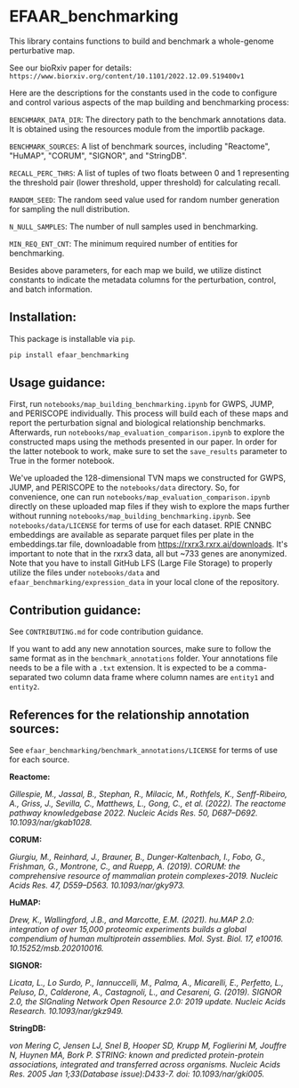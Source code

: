 # EFAAR_benchmarking

This library contains functions to build and benchmark a whole-genome perturbative map.

See our bioRxiv paper for details: `https://www.biorxiv.org/content/10.1101/2022.12.09.519400v1`

Here are the descriptions for the constants used in the code to configure and control various aspects of the map building and benchmarking process:

`BENCHMARK_DATA_DIR`: The directory path to the benchmark annotations data. It is obtained using the resources module from the importlib package.

`BENCHMARK_SOURCES`: A list of benchmark sources, including "Reactome", "HuMAP", "CORUM", "SIGNOR", and "StringDB".

`RECALL_PERC_THRS`: A list of tuples of two floats between 0 and 1 representing the threshold pair (lower threshold, upper threshold) for calculating recall.

`RANDOM_SEED`: The random seed value used for random number generation for sampling the null distribution.

`N_NULL_SAMPLES`: The number of null samples used in benchmarking.

`MIN_REQ_ENT_CNT`: The minimum required number of entities for benchmarking.

Besides above parameters, for each map we build, we utilize distinct constants to indicate the metadata columns for the perturbation, control, and batch information.

## Installation:

This package is installable via `pip`.

```bash
pip install efaar_benchmarking
```

## Usage guidance:

First, run `notebooks/map_building_benchmarking.ipynb` for GWPS, JUMP, and PERISCOPE individually. This process will build each of these maps and report the perturbation signal and biological relationship benchmarks. Afterwards, run `notebooks/map_evaluation_comparison.ipynb` to explore the constructed maps using the methods presented in our paper. In order for the latter notebook to work, make sure to set the `save_results` parameter to True in the former notebook.

We've uploaded the 128-dimensional TVN maps we constructed for GWPS, JUMP, and PERISCOPE to the `notebooks/data` directory. So, for convenience, one can run `notebooks/map_evaluation_comparison.ipynb` directly on these uploaded map files if they wish to explore the maps further without running `notebooks/map_building_benchmarking.ipynb`. See `notebooks/data/LICENSE` for terms of use for each dataset.
RPIE CNNBC embeddings are available as separate parquet files per plate in the embeddings.tar file, downloadable from https://rxrx3.rxrx.ai/downloads. It's important to note that in the rxrx3 data, all but ~733 genes are anonymized.
Note that you have to install GitHub LFS (Large File Storage) to properly utilize the files under `notebooks/data` and `efaar_benchmarking/expression_data` in your local clone of the repository.

## Contribution guidance:

See `CONTRIBUTING.md` for code contribution guidance.

If you want to add any new annotation sources, make sure to follow the same format as in the `benchmark_annotations` folder. Your annotations file needs to be a file with a `.txt` extension. It is expected to be a comma-separated two column data frame where column names are `entity1` and `entity2`.

## References for the relationship annotation sources:

See `efaar_benchmarking/benchmark_annotations/LICENSE` for terms of use for each source.

**Reactome:**

_Gillespie, M., Jassal, B., Stephan, R., Milacic, M., Rothfels, K., Senff-Ribeiro, A., Griss, J., Sevilla, C., Matthews, L., Gong, C., et al. (2022). The reactome pathway knowledgebase 2022. Nucleic Acids Res. 50, D687–D692. 10.1093/nar/gkab1028._

**CORUM:**

_Giurgiu, M., Reinhard, J., Brauner, B., Dunger-Kaltenbach, I., Fobo, G., Frishman, G., Montrone, C., and Ruepp, A. (2019). CORUM: the comprehensive resource of mammalian protein complexes-2019. Nucleic Acids Res. 47, D559–D563. 10.1093/nar/gky973._

**HuMAP:**

_Drew, K., Wallingford, J.B., and Marcotte, E.M. (2021). hu.MAP 2.0: integration of over 15,000 proteomic experiments builds a global compendium of human multiprotein assemblies. Mol. Syst. Biol. 17, e10016. 10.15252/msb.202010016._

**SIGNOR:**

_Licata, L., Lo Surdo, P., Iannuccelli, M., Palma, A., Micarelli, E., Perfetto, L., Peluso, D., Calderone, A., Castagnoli, L., and Cesareni, G. (2019). SIGNOR 2.0, the SIGnaling Network Open Resource 2.0: 2019 update. Nucleic Acids Research. 10.1093/nar/gkz949._

**StringDB:**

_von Mering C, Jensen LJ, Snel B, Hooper SD, Krupp M, Foglierini M, Jouffre N, Huynen MA, Bork P. STRING: known and predicted protein-protein associations, integrated and transferred across organisms. Nucleic Acids Res. 2005 Jan 1;33(Database issue):D433-7. doi: 10.1093/nar/gki005._
